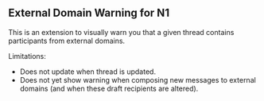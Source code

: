## External Domain Warning for N1

This is an extension to visually warn you that a given thread contains participants from external domains.

Limitations:
- Does not update when thread is updated.
- Does not yet show warning when composing new messages to external domains (and when these draft recipients are altered).
